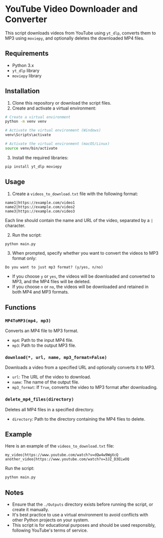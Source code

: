# YouTube Video Downloader and Converter

This script downloads videos from YouTube using `yt_dlp`, converts them to MP3 using `moviepy`, and optionally deletes the downloaded MP4 files.

## Requirements

- Python 3.x
- `yt_dlp` library
- `moviepy` library

## Installation

1. Clone this repository or download the script files.
2. Create and activate a virtual environment:

```sh
# Create a virtual environment
python -m venv venv

# Activate the virtual environment (Windows)
venv\Scripts\activate

# Activate the virtual environment (macOS/Linux)
source venv/bin/activate
```

3. Install the required libraries:

```sh
pip install yt_dlp moviepy
```

## Usage

1. Create a `videos_to_download.txt` file with the following format:

```
name1|https://example.com/video1
name2|https://example.com/video2
name3|https://example.com/video3
```

Each line should contain the name and URL of the video, separated by a `|` character.

2. Run the script:

```sh
python main.py
```

3. When prompted, specify whether you want to convert the videos to MP3 format only:

```
Do you want to just mp3 format? (y/yes, n/no)
```

- If you choose `y` or `yes`, the videos will be downloaded and converted to MP3, and the MP4 files will be deleted.
- If you choose `n` or `no`, the videos will be downloaded and retained in both MP4 and MP3 formats.

## Functions

### `MP4ToMP3(mp4, mp3)`

Converts an MP4 file to MP3 format.

- `mp4`: Path to the input MP4 file.
- `mp3`: Path to the output MP3 file.

### `download(*, url, name, mp3_format=False)`

Downloads a video from a specified URL and optionally converts it to MP3.

- `url`: The URL of the video to download.
- `name`: The name of the output file.
- `mp3_format`: If `True`, converts the video to MP3 format after downloading.

### `delete_mp4_files(directory)`

Deletes all MP4 files in a specified directory.

- `directory`: Path to the directory containing the MP4 files to delete.

## Example

Here is an example of the `videos_to_download.txt` file:

```
my_video|https://www.youtube.com/watch?v=dQw4w9WgXcQ
another_video|https://www.youtube.com/watch?v=3JZ_D3ELwOQ
```

Run the script:

```sh
python main.py
```

## Notes

- Ensure that the `./Outputs` directory exists before running the script, or create it manually.
- It's best practice to use a virtual environment to avoid conflicts with other Python projects on your system.
- This script is for educational purposes and should be used responsibly, following YouTube's terms of service.